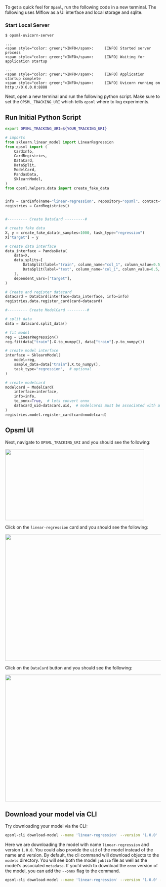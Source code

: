 To get a quick feel for `Opsml`, run the following code in a new terminal. The following uses Mlflow as a UI interface and local storage and sqlite.

### Start Local Server

<div class="termy">

```console
$ opsml-uvicorn-server

...
<span style="color: green;">INFO</span>:     [INFO] Started server process
<span style="color: green;">INFO</span>:     [INFO] Waiting for application startup

...
<span style="color: green;">INFO</span>:     [INFO] Application startup complete
<span style="color: green;">INFO</span>:     [INFO] Uvicorn running on http://0.0.0.0:8888
```

</div>

Next, open a new terminal and run the following python script. Make sure to set the `OPSML_TRACKING_URI` which tells `opsml` where to log experiments.


## Run Initial Python Script

```bash
export OPSML_TRACKING_URI=${YOUR_TRACKING_URI}
```

```python
# imports
from sklearn.linear_model import LinearRegression
from opsml import (
    CardInfo,
    CardRegistries,
    DataCard,
    DataSplit,
    ModelCard,
    PandasData,
    SklearnModel,
)
from opsml.helpers.data import create_fake_data


info = CardInfo(name="linear-regression", repository="opsml", contact="user@email.com")
registries = CardRegistries()


#--------- Create DataCard ---------#

# create fake data
X, y = create_fake_data(n_samples=1000, task_type="regression")
X["target"] = y

# Create data interface
data_interface = PandasData(
    data=X,
    data_splits=[
        DataSplit(label="train", column_name="col_1", column_value=0.5, inequality=">="),
        DataSplit(label="test", column_name="col_1", column_value=0.5, inequality="<"),
    ],
    dependent_vars=["target"],
)

# Create and register datacard
datacard = DataCard(interface=data_interface, info=info)
registries.data.register_card(card=datacard)

#--------- Create ModelCard ---------#

# split data
data = datacard.split_data()

# fit model
reg = LinearRegression()
reg.fit(data["train"].X.to_numpy(), data["train"].y.to_numpy())

# create model interface
interface = SklearnModel(
    model=reg,
    sample_data=data["train"].X.to_numpy(),
    task_type="regression",  # optional
)

# create modelcard
modelcard = ModelCard(
    interface=interface,
    info=info,
    to_onnx=True,  # lets convert onnx
    datacard_uid=datacard.uid,  # modelcards must be associated with a datacard
)
registries.model.register_card(card=modelcard)
```


## Opsml UI

Next, navigate to `OPSML_TRACKING_URI` and you should see the following:


<p align="left">
  <img src="../images/quickstart-list.png"  width="450" height="230"/>
</p>

Click on the `linear-regression` card and you should see the following:

<p align="left">
  <img src="../images/quickstart-model.png"  width="651" height="410"/>
</p>

Click on the `DataCard` button and you should see the following:

<p align="left">
  <img src="../images/quickstart-data.png"  width="559" height="410"/>
</p>

## Download your model via CLI

Try downloading your model via the CLI:

```bash
opsml-cli download-model --name 'linear-regression' --version '1.0.0'
```
Here we are downloading the model with name `linear-regression` and version `1.0.0`. You could also provide the `uid` of the model instead of the name and version. By default, the cli command will download objects to the `models` directory. You will see both the model `joblib` file as well as the model's associated `metadata`. If you'd wish to download the `onnx` version of the model, you can add the `--onnx` flag to the command.

```bash
opsml-cli download-model --name 'linear-regression' --version '1.0.0' --onnx
```